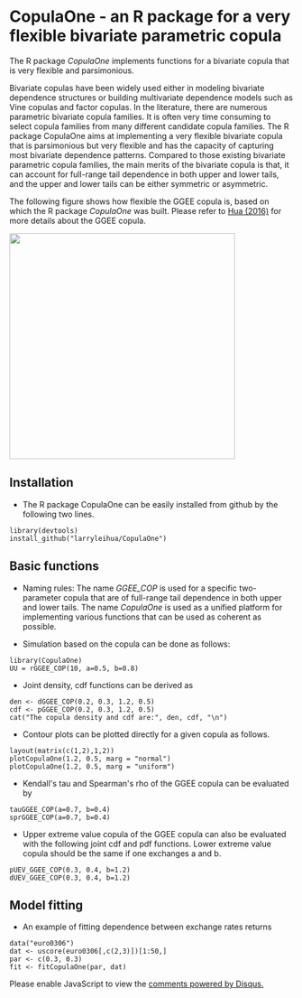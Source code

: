 # CopulaOne - an R package for a very flexible bivariate parametric copula

The R package *CopulaOne* implements functions for a bivariate copula that is very flexible and parsimonious. 

Bivariate copulas have been widely used either in modeling bivariate dependence structures or building multivariate dependence models such as Vine copulas and factor copulas. In the literature, there are numerous parametric bivariate copula families. It is often very time consuming to select copula families from many different candidate copula families. The R package CopulaOne aims at implementing a very flexible bivariate copula that is parsimonious but very flexible and has the capacity of capturing most bivariate dependence patterns. Compared to those existing bivariate parametric copula families, the main merits of the bivariate copula is that, it can account for full-range tail dependence in both upper and lower tails, and the upper and lower tails can be either symmetric or asymmetric. 

The following figure shows how flexible the GGEE copula is, based on which the R package *CopulaOne* was built. Please refer to [Hua (2016)](http://niu.edu/leihua/papers/Manuscript-Full-Range-HUA.pdf) for more details about the GGEE copula.

<img src="http://niu.edu/leihua/_images/copula.gif" width="400" height="400" />

## Installation
- The R package CopulaOne can be easily installed from github by the following two lines.
```{r, eval=FALSE}
library(devtools)
install_github("larryleihua/CopulaOne")
```

## Basic functions
- Naming rules: The name *GGEE_COP* is used for a specific two-parameter copula that are of full-range tail dependence in both upper and lower tails. The name *CopulaOne* is used as a unified platform for implementing various functions that can be used as coherent as possible.

- Simulation based on the copula can be done as follows:
```{r}
library(CopulaOne)
UU = rGGEE_COP(10, a=0.5, b=0.8)
```

- Joint density, cdf functions can be derived as
```{r}
den <- dGGEE_COP(0.2, 0.3, 1.2, 0.5)
cdf <- pGGEE_COP(0.2, 0.3, 1.2, 0.5)
cat("The copula density and cdf are:", den, cdf, "\n")
```

- Contour plots can be plotted directly for a given copula as follows.
```{r fig.width=11, fig.height=6}
layout(matrix(c(1,2),1,2))
plotCopulaOne(1.2, 0.5, marg = "normal")
plotCopulaOne(1.2, 0.5, marg = "uniform")
```

- Kendall's tau and Spearman's rho of the GGEE copula can be evaluated by
```{r}
tauGGEE_COP(a=0.7, b=0.4)
sprGGEE_COP(a=0.7, b=0.4)
```

- Upper extreme value copula of the GGEE copula can also be evaluated with the following joint cdf and pdf functions. Lower extreme value copula should be the same if one exchanges a and b.
```{r}
pUEV_GGEE_COP(0.3, 0.4, b=1.2)
dUEV_GGEE_COP(0.3, 0.4, b=1.2)
```

## Model fitting
- An example of fitting dependence between exchange rates returns
```{r}
data("euro0306")
dat <- uscore(euro0306[,c(2,3)])[1:50,]
par <- c(0.3, 0.3)
fit <- fitCopulaOne(par, dat)
```

<div id="disqus_thread"></div>
<script>

/**
*  RECOMMENDED CONFIGURATION VARIABLES: EDIT AND UNCOMMENT THE SECTION BELOW TO INSERT DYNAMIC VALUES FROM YOUR PLATFORM OR CMS.
*  LEARN WHY DEFINING THESE VARIABLES IS IMPORTANT: https://disqus.com/admin/universalcode/#configuration-variables*/
/*
var disqus_config = function () {
this.page.url = PAGE_URL;  // Replace PAGE_URL with your page's canonical URL variable
this.page.identifier = PAGE_IDENTIFIER; // Replace PAGE_IDENTIFIER with your page's unique identifier variable
};
*/
(function() { // DON'T EDIT BELOW THIS LINE
var d = document, s = d.createElement('script');
s.src = '//copulaonegithub.disqus.com/embed.js';
s.setAttribute('data-timestamp', +new Date());
(d.head || d.body).appendChild(s);
})();
</script>
<noscript>Please enable JavaScript to view the <a href="https://disqus.com/?ref_noscript">comments powered by Disqus.</a></noscript>